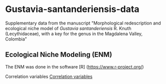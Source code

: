 # Gustavia-santanderiensis-data
Supplementary data from the manuscript "Morphological redescription and ecological niche model of <i>Gustavia santanderiensis</i> R. Knuth (Lecythidaceae), with a key for the genus in the Magdalena Valley, Colombia"

## Ecological Niche Modeling (ENM)
The ENM was done in the software [R] (https://www.r-project.org/)

Correlation variables
[Correlation variables](Figures/correlation_plot.png)


